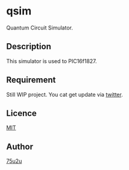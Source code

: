 # qsim  

Quantum Circuit Simulator.

## Description

This simulator is used to PIC16f1827.  

## Requirement

Still WIP project. You cat get update via [twitter](https://twitter.com/crane_memory).  

## Licence

[MIT](https://github.com/tcnksm/tool/blob/master/LICENCE)

## Author

[75u2u](https://github.com/75u2u)

